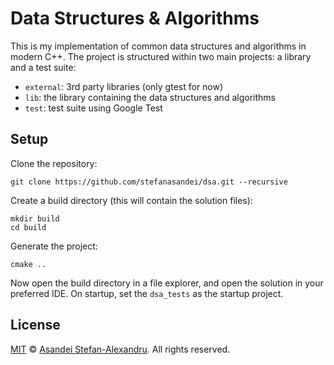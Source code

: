 # Data Structures & Algorithms

This is my implementation of common data structures and algorithms in modern C++. The project is structured within two
main projects: a library and a test suite:

- `external`: 3rd party libraries (only gtest for now)
- `lib`: the library containing the data structures and algorithms
- `test`: test suite using Google Test

## Setup

Clone the repository:

```
git clone https://github.com/stefanasandei/dsa.git --recursive
```

Create a build directory (this will contain the solution files):

```
mkdir build
cd build
```

Generate the project:

```
cmake ..
```

Now open the build directory in a file explorer, and open the solution in your preferred IDE. On startup, set
the `dsa_tests` as the startup project.

## License

[MIT](LICENSE) © [Asandei Stefan-Alexandru](https://asandei.com). All rights reserved.
